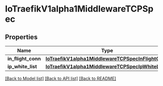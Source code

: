 # IoTraefikV1alpha1MiddlewareTCPSpec

## Properties
Name | Type | Description | Notes
------------ | ------------- | ------------- | -------------
**in_flight_conn** | [**IoTraefikV1alpha1MiddlewareTCPSpecInFlightConn**](IoTraefikV1alpha1MiddlewareTCPSpecInFlightConn.md) |  | [optional] 
**ip_white_list** | [**IoTraefikV1alpha1MiddlewareTCPSpecIpWhiteList**](IoTraefikV1alpha1MiddlewareTCPSpecIpWhiteList.md) |  | [optional] 

[[Back to Model list]](../README.md#documentation-for-models) [[Back to API list]](../README.md#documentation-for-api-endpoints) [[Back to README]](../README.md)


